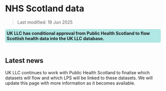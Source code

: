 # NHS Scotland data
>Last modified: 19 Jun 2025
<div style="background-color: rgba(0, 178, 169, 0.3); padding: 5px; border-radius: 5px;"><strong>UK LLC has conditional approval from Public Health Scotland to flow Scottish health data into the UK LLC database.</strong></div>  
<br>


## Latest news 
UK LLC continues to work with Public Health Scotland to finalise which datasets will flow and which LPS will be linked to these datasets. We will update this page with more information as it becomes available.






